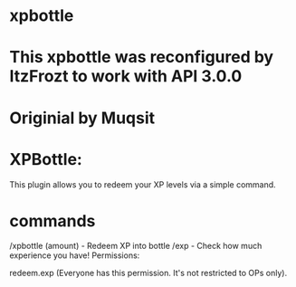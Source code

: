 # xpbottle
# This xpbottle was reconfigured by ItzFrozt to work with API 3.0.0
# Originial by Muqsit

# XPBottle:

This plugin allows you to redeem your XP levels via a simple command.

# commands

/xpbottle (amount) - Redeem XP into bottle
/exp - Check how much experience you have!
Permissions:

redeem.exp (Everyone has this permission. It's not restricted to OPs only).
